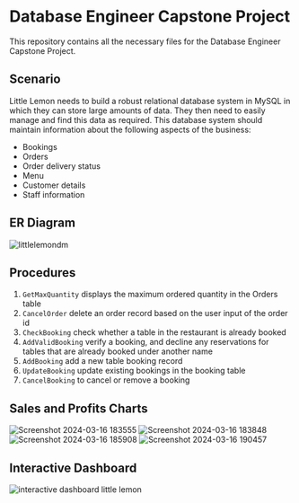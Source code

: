 # Database Engineer Capstone Project
This repository contains all the necessary files for the Database Engineer Capstone Project.

## Scenario
Little Lemon needs to build a robust relational database system in MySQL in which they can store large amounts of data. They then need to easily manage and find this data as required. This database system should maintain information about the following aspects of the business:

* Bookings
* Orders
* Order delivery status
* Menu
* Customer details
* Staff information

## ER Diagram
![littlelemondm](https://github.com/kshitij-hash/db-capstone-project/assets/83551355/031b45de-d44f-499c-8fe9-10e30d5b57f8)

## Procedures
1. `GetMaxQuantity` displays the maximum ordered quantity in the Orders table
2. `CancelOrder` delete an order record based on the user input of the order id
3. `CheckBooking` check whether a table in the restaurant is already booked
4. `AddValidBooking` verify a booking, and decline any reservations for tables that are already booked under another name
5. `AddBooking` add a new table booking record
6. `UpdateBooking` update existing bookings in the booking table
7. `CancelBooking` to cancel or remove a booking

## Sales and Profits Charts
![Screenshot 2024-03-16 183555](https://github.com/kshitij-hash/db-capstone-project/assets/83551355/fa15633f-3e31-4777-b785-1d4553993885)
![Screenshot 2024-03-16 183848](https://github.com/kshitij-hash/db-capstone-project/assets/83551355/a02e310b-1cc2-4add-88ee-fdb2eb6bcd19)
![Screenshot 2024-03-16 185908](https://github.com/kshitij-hash/db-capstone-project/assets/83551355/fcc86d30-9099-4727-b46a-b9089f1a8d9a)
![Screenshot 2024-03-16 190457](https://github.com/kshitij-hash/db-capstone-project/assets/83551355/d26306ba-7403-4cd8-8096-c41b20d24060)

## Interactive Dashboard
![interactive dashboard little lemon](https://github.com/kshitij-hash/db-capstone-project/assets/83551355/f4c96245-8b2e-4e6a-852d-f95c67e040c2)


